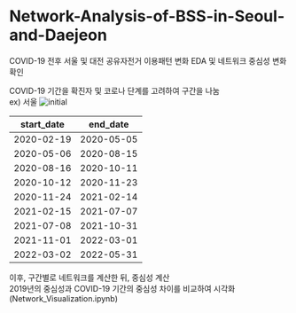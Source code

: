 # Network-Analysis-of-BSS-in-Seoul-and-Daejeon

COVID-19 전후 서울 및 대전 공유자전거 이용패턴 변화 EDA 및 네트워크 중심성 변화 확인

COVID-19 기간을 확진자 및 코로나 단계를 고려하여 구간을 나눔  
ex) 서울
![initial](https://user-images.githubusercontent.com/72389445/198822000-9baf2387-3a77-477d-a4f5-be8601f43879.png)

start_date|end_date
|---|---|
2020-02-19|2020-05-05
2020-05-06|2020-08-15
2020-08-16|2020-10-11
2020-10-12|2020-11-23
2020-11-24|2021-02-14
2021-02-15|2021-07-07
2021-07-08|2021-10-31
2021-11-01|2022-03-01
2022-03-02|2022-05-31

이후, 구간별로 네트워크를 계산한 뒤, 중심성 계산  
2019년의 중심성과 COVID-19 기간의 중심성 차이를 비교하여 시각화 (Network_Visualization.ipynb)
